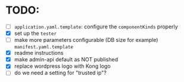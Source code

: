 TODO:
=====

- [ ] `application.yaml.template`: configure the `componentKinds` properly
- [X] set up the `tester`
- [ ] make more parameters configurable (DB size for example) `manifest.yaml.template`
- [x] readme instructions
- [X] make admin-api default as NOT published
- [X] replace wordpress logo with Kong logo
- [ ] do we need a setting for "trusted ip"?
